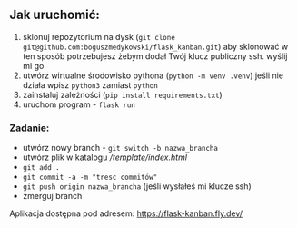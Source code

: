 ## Jak uruchomić:

1. sklonuj repozytorium na dysk (`git clone git@github.com:boguszmedykowski/flask_kanban.git`) aby sklonować w ten sposób potrzebujesz żebym dodał Twój klucz publiczny ssh. wyślij mi go
2. utwórz wirtualne środowisko pythona (`python -m venv .venv`) jeśli nie działa wpisz `python3` zamiast `python`
3. zainstaluj zależności (`pip install requirements.txt`)
4. uruchom program - `flask run`

### Zadanie:
* utwórz nowy branch - `git switch -b nazwa_brancha`
* utwórz plik w katalogu _/template/index.html_
* `git add .`
* `git commit -a -m "tresc commitów"`
* `git push origin nazwa_brancha` (jeśli wysłałeś mi klucze ssh)
* zmerguj branch

Aplikacja dostępna pod adresem: https://flask-kanban.fly.dev/
